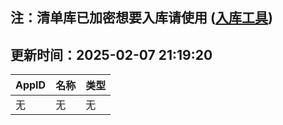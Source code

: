 ## 注：清单库已加密想要入库请使用 ([入库工具](https://github.com/BlankTMing/ManifestAutoUpdate/releases))

## 更新时间：2025-02-07 21:19:20
| AppID | 名称 | 类型  |
| :-------------------- | :----------------------------- | :----------- |
| 无 | 无 | 无 |

